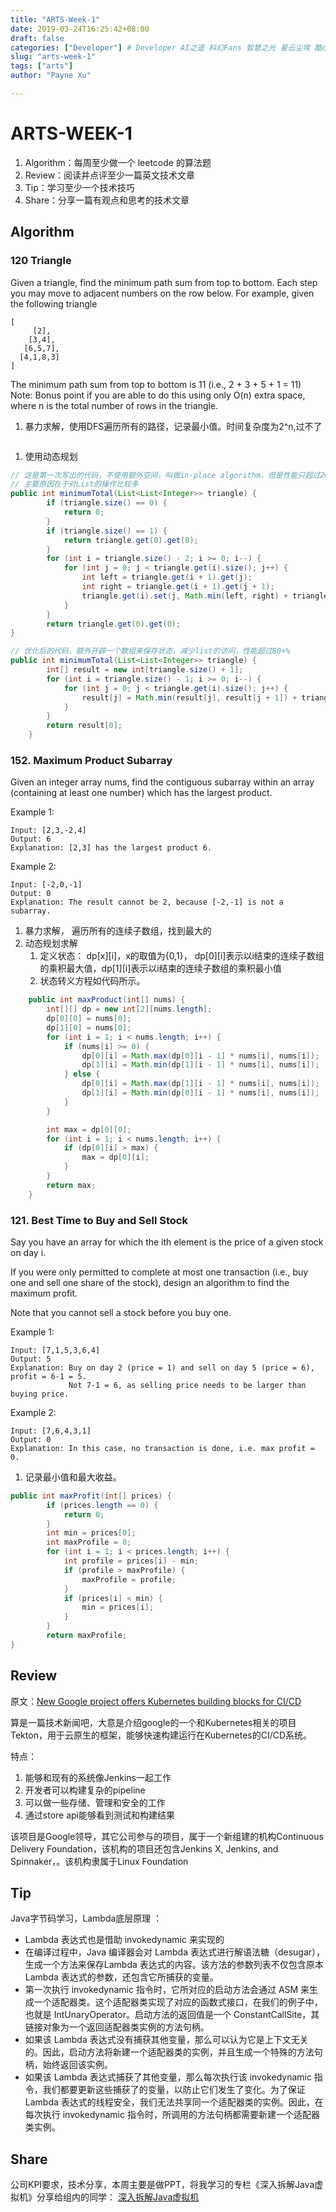 ```yaml
---
title: "ARTS-Week-1"
date: 2019-03-24T16:25:42+08:00
draft: false
categories: ["Developer"] # Developer AI之遥 科幻Fans 智慧之光 星云尘埃 酷cool玩
slug: "arts-week-1"
tags: ["arts"]
author: "Payne Xu"

---
```

# ARTS-WEEK-1

1. Algorithm：每周至少做一个 leetcode 的算法题
2. Review：阅读并点评至少一篇英文技术文章
3. Tip：学习至少一个技术技巧
4. Share：分享一篇有观点和思考的技术文章

## Algorithm

### 120 Triangle

Given a triangle, find the minimum path sum from top to bottom. Each step you may move to adjacent numbers on the row below.
For example, given the following triangle

```text
[
     [2],
    [3,4],
   [6,5,7],
  [4,1,8,3]
]
```

The minimum path sum from top to bottom is 11 (i.e., 2 + 3 + 5 + 1 = 11)
Note:
Bonus point if you are able to do this using only O(n) extra space, where n is the total number of rows in the triangle.

1. 暴力求解，使用DFS遍历所有的路径，记录最小值。时间复杂度为2^n,过不了

```java

```

1. 使用动态规划

```java
// 这是第一次写出的代码，不使用额外空间，叫做in-place algorithm，但是性能只超过20+%，
// 主要原因在于对List的操作比较多
public int minimumTotal(List<List<Integer>> triangle) {
        if (triangle.size() == 0) {
            return 0;
        }
        if (triangle.size() == 1) {
            return triangle.get(0).get(0);
        }
        for (int i = triangle.size() - 2; i >= 0; i--) {
            for (int j = 0; j < triangle.get(i).size(); j++) {
                int left = triangle.get(i + 1).get(j);
                int right = triangle.get(i + 1).get(j + 1);
                triangle.get(i).set(j, Math.min(left, right) + triangle.get(i).get(j));
            }
        }
        return triangle.get(0).get(0);
}
```

```java
// 优化后的代码，额外开辟一个数组来保存状态，减少list的访问，性能超过80+%
public int minimumTotal(List<List<Integer>> triangle) {
        int[] result = new int[triangle.size() + 1];
        for (int i = triangle.size() - 1; i >= 0; i--) {
            for (int j = 0; j < triangle.get(i).size(); j++) {
                result[j] = Math.min(result[j], result[j + 1]) + triangle.get(i).get(j);
            }
        }
        return result[0];
    }
```

### 152. Maximum Product Subarray

Given an integer array nums, find the contiguous subarray within an array (containing at least one number) which has the largest product.

Example 1:

```text
Input: [2,3,-2,4]
Output: 6
Explanation: [2,3] has the largest product 6.
```

Example 2:

```text
Input: [-2,0,-1]
Output: 0
Explanation: The result cannot be 2, because [-2,-1] is not a subarray.
```

1. 暴力求解， 遍历所有的连续子数组，找到最大的
2. 动态规划求解
   1. 定义状态： dp[x][i]，x的取值为{0,1}， dp[0][i]表示以i结束的连续子数组的乘积最大值，dp[1][i]表示以i结束的连续子数组的乘积最小值
   2. 状态转义方程如代码所示。

```java
    public int maxProduct(int[] nums) {
        int[][] dp = new int[2][nums.length];
        dp[0][0] = nums[0];
        dp[1][0] = nums[0];
        for (int i = 1; i < nums.length; i++) {
            if (nums[i] >= 0) {
                dp[0][i] = Math.max(dp[0][i - 1] * nums[i], nums[i]);
                dp[1][i] = Math.min(dp[1][i - 1] * nums[i], nums[i]);
            } else {
                dp[0][i] = Math.max(dp[1][i - 1] * nums[i], nums[i]);
                dp[1][i] = Math.min(dp[0][i - 1] * nums[i], nums[i]);
            }
        }

        int max = dp[0][0];
        for (int i = 1; i < nums.length; i++) {
            if (dp[0][i] > max) {
                max = dp[0][i];
            }
        }
        return max;
    }
```

### 121. Best Time to Buy and Sell Stock

Say you have an array for which the ith element is the price of a given stock on day i.

If you were only permitted to complete at most one transaction (i.e., buy one and sell one share of the stock), design an algorithm to find the maximum profit.

Note that you cannot sell a stock before you buy one.

Example 1:

```text
Input: [7,1,5,3,6,4]
Output: 5
Explanation: Buy on day 2 (price = 1) and sell on day 5 (price = 6), profit = 6-1 = 5.
             Not 7-1 = 6, as selling price needs to be larger than buying price.
```

Example 2:

```text
Input: [7,6,4,3,1]
Output: 0
Explanation: In this case, no transaction is done, i.e. max profit = 0.
```

1. 记录最小值和最大收益。

```java
public int maxProfit(int[] prices) {
        if (prices.length == 0) {
            return 0;
        }
        int min = prices[0];
        int maxProfile = 0;
        for (int i = 1; i < prices.length; i++) {
            int profile = prices[i] - min;
            if (profile > maxProfile) {
                maxProfile = profile;
            }
            if (prices[i] < min) {
                min = prices[i];
            }
        }
        return maxProfile;
}
```

## Review

原文：[New Google project offers Kubernetes building blocks for CI/CD](https://www.infoworld.com/article/3373650/new-google-project-offers-kubernetes-building-blocks-for-cicd.html)

算是一篇技术新闻吧，大意是介绍google的一个和Kubernetes相关的项目Tekton，用于云原生的框架，能够快速构建运行在Kubernetes的CI/CD系统。

特点：

1. 能够和现有的系统像Jenkins一起工作
2. 开发者可以构建复杂的pipeline
3. 可以做一些存储、管理和安全的工作
4. 通过store api能够看到测试和构建结果

该项目是Google领导，其它公司参与的项目，属于一个新组建的机构Continuous Delivery Foundation，该机构的项目还包含Jenkins X, Jenkins, and Spinnaker，。该机构隶属于Linux Foundation


## Tip

Java字节码学习，Lambda底层原理 ：

- Lambda 表达式也是借助 invokedynamic 来实现的
- 在编译过程中，Java 编译器会对 Lambda 表达式进行解语法糖（desugar），生成一个方法来保存Lambda 表达式的内容。该方法的参数列表不仅包含原本 Lambda 表达式的参数，还包含它所捕获的变量。
- 第一次执行 invokedynamic 指令时，它所对应的启动方法会通过 ASM 来生成一个适配器类。这个适配器类实现了对应的函数式接口，在我们的例子中，也就是 IntUnaryOperator。启动方法的返回值是一个 ConstantCallSite，其链接对象为一个返回适配器类实例的方法句柄。
- 如果该 Lambda 表达式没有捕获其他变量，那么可以认为它是上下文无关的。因此，启动方法将新建一个适配器类的实例，并且生成一个特殊的方法句柄，始终返回该实例。
- 如果该 Lambda 表达式捕获了其他变量，那么每次执行该 invokedynamic 指令，我们都要更新这些捕获了的变量，以防止它们发生了变化。为了保证 Lambda 表达式的线程安全，我们无法共享同一个适配器类的实例。因此，在每次执行 invokedynamic 指令时，所调用的方法句柄都需要新建一个适配器类实例。


## Share

公司KPI要求，技术分享，本周主要是做PPT，将我学习的专栏《深入拆解Java虚拟机》分享给组内的同学： [深入拆解Java虚拟机](https://docs.google.com/presentation/d/14UaO-4cMZTW6sS4iK2MKuV8nojlXLJZLwdPjpGbJxTU/edit?usp=sharing)